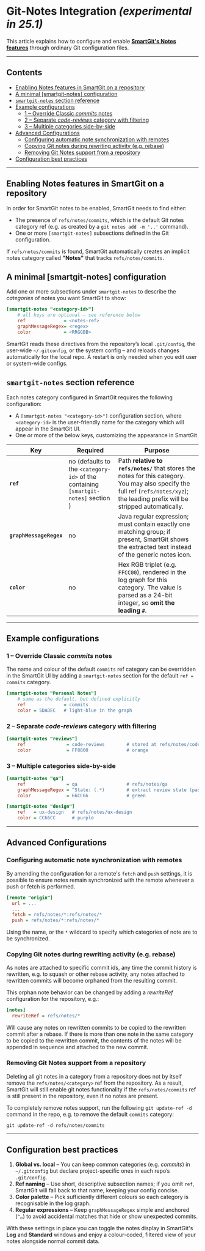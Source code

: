 # Git-Notes Integration *(experimental in 25.1)*

This article explains how to configure and enable [**SmartGit's Notes features**](../GUI/Notes.md) through ordinary Git configuration files.

---

## Contents
- [Enabling Notes features in SmartGit on a repository](#enabling-notes-features-in-smartgit-on-a-repository)
- [A minimal [smartgit-notes] configuration](#a-minimal-smartgit-notes-configuration)
- [`smartgit-notes` section reference](#smartgit-notes-section-reference)
- [Example configurations](#example-configurations)
  - [1 – Override Classic *commits* notes](#1--override-classic-commits-notes)
  - [2 – Separate *code-reviews* category with filtering](#2--separate-code-reviews-category-with-filtering)
  - [3 – Multiple categories side-by-side](#3--multiple-categories-side-by-side)
- [Advanced Configurations](#advanced-configurations)
  - [Configuring automatic note synchronization with remotes](#configuring-automatic-note-synchronization-with-remotes)
  - [Copying Git notes during rewriting activity (e.g. rebase)](#copying-git-notes-during-rewriting-activity-eg-rebase)
  - [Removing Git Notes support from a repository](#removing-git-notes-support-from-a-repository)
- [Configuration best practices](#configuration-best-practices)

---

## Enabling Notes features in SmartGit on a repository

In order for SmartGit notes to be enabled, SmartGit needs to find either:

- The presence of `refs/notes/commits`, which is the default Git notes category ref (e.g. as created by a `git notes add -m '..'` command).
- One or more `[smartgit-notes]` subsections defined in the Git configuration.

If `refs/notes/commits` is found, SmartGit automatically creates an implicit notes category called **"Notes"** that tracks `refs/notes/commits`.

## A minimal [smartgit-notes] configuration

Add one or more subsections under `smartgit-notes` to describe the *categories* of notes you want SmartGit to show:

```ini
[smartgit-notes "<category-id>"]
    # all keys are optional – see reference below
    ref              = <notes-ref>
    graphMessageRegex= <regex>
    color            = <RRGGBB>
```

SmartGit reads these directives from the repository’s local `.git/config`, the user-wide `~/.gitconfig`, or the system config – and reloads changes automatically for the local repo.
A restart is only needed when you edit user or system-wide configs.

## `smartgit-notes` section reference

Each notes category configured in SmartGit requires the following configuration:

- A `[smartgit-notes "<category-id>"]` configuration section, where `<category-id>` is the user-friendly name for the category which will appear in the SmartGit UI.
- One or more of the below keys, customizing the appearance in SmartGit

| Key | Required | Purpose |
|-----|----------|---------|
| **`ref`** | no (defaults to the `<category-id>` of the containing `[smartgit-notes]` section ) | Path **relative to `refs/notes/`** that stores the notes for this category. You may also specify the full ref (`refs/notes/xyz`); the leading prefix will be stripped automatically. |
| **`graphMessageRegex`** | no | Java regular expression; must contain exactly one matching group; if present, SmartGit shows the extracted text instead of the generic notes icon. |
| **`color`** | no | Hex RGB triplet (e.g. `FFCC00`), rendered in the log graph for this category. The value is parsed as a 24-bit integer, so **omit the leading `#`**. |

---

## Example configurations

### 1 – Override Classic *commits* notes

The name and colour of the default `commits` ref category can be overridden in the SmartGit UI by adding a `smartgit-notes` section for the default `ref = commits` category.

```ini
[smartgit-notes "Personal Notes"]
    # same as the default, but defined explicitly
    ref              = commits
    color = 5DADEC   # light-blue in the graph
```

### 2 – Separate *code-reviews* category with filtering

```ini
[smartgit-notes "reviews"]
    ref               = code-reviews        # stored at refs/notes/code-reviews
    color             = FF8800              # orange
```

### 3 – Multiple categories side-by-side

```ini
[smartgit-notes "qa"]
    ref               = qa                  # refs/notes/qa
    graphMessageRegex = ^State: (.*)        # extract review state (pass/fail) directly to graph
    color             = 66CC66              # green

[smartgit-notes "design"]
    ref   = ux-design   # refs/notes/ux-design
    color = CC66CC      # purple
```

---

## Advanced Configurations

### Configuring automatic note synchronization with remotes

By amending the configuration for a remote's `fetch` and `push` settings, it is possible to ensure notes remain synchronized with the remote whenever a push or fetch is performed.

```ini
[remote "origin"]
  url = ...
  ...
  fetch = refs/notes/*:refs/notes/*
  push = refs/notes/*:refs/notes/*
```

Using the _<category>_ name, or the `*` wildcard to specify which categories of note are to be synchronized.

### Copying Git notes during rewriting activity (e.g. rebase)
As notes are attached to specific commit ids, any time the commit history is rewritten, e.g. to squash or other rebase activity, 
any notes attached to rewritten commits will become orphaned from the resulting commit.

This orphan note behavior can be changed by adding a _rewriteRef_ configuration for the repository, e.g.:

```ini
[notes]
  rewriteRef = refs/notes/*
```

Will cause any notes on rewritten commits to be copied to the rewritten commit after a rebase.
If there is more than one note in the same category to be copied to the rewritten commit, the contents of the notes will be appended in sequence and attached to the new commit.

### Removing Git Notes support from a repository
Deleting all git notes in a category from a repository does not by itself remove the `refs/notes/<category>` ref from the repository.
As a result, SmartGit will still enable git notes functionality if the `refs/notes/commits` ref is still present in the repository, even if no notes are present.

To completely remove notes support, run the following `git update-ref -d` command in the repo, e.g. to remove the default `commits` category:

`git update-ref -d refs/notes/commits`

---

## Configuration best practices

1. **Global vs. local** – You can keep common categories (e.g. *commits*) in `~/.gitconfig` but declare project-specific ones in each repo’s `.git/config`.
2. **Ref naming** – Use short, descriptive subsection names; if you omit `ref`, SmartGit will fall back to that name, keeping your config concise.
3. **Color palette** – Pick sufficiently different colours so each category is recognisable in the log graph.
4. **Regular expressions** – Keep `graphMessageRegex` simple and anchored (`^…`) to avoid accidental matches that hide or show unexpected commits.

With these settings in place you can toggle the notes display in SmartGit's **Log** and **Standard** windows and enjoy a colour-coded, filtered view of your notes alongside normal commit data.
